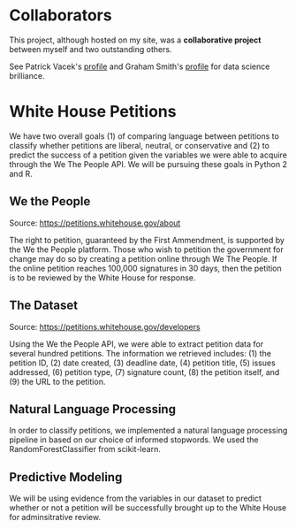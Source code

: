 # Collaborators
This project, although hosted on my site, was a <b>collaborative project</b> between myself and two outstanding others.

See Patrick Vacek's <a href="https://github.com/pvacek">profile</a> and Graham Smith's <a href="https://github.com/Graym4c">profile</a> for data science brilliance.

# White House Petitions
We have two overall goals (1) of comparing language between petitions to classify whether petitions are liberal, neutral, or conservative and (2) to predict the success of a petition given the variables we were able to acquire through the We The People API. We will be pursuing these goals in Python 2 and R.

## We the People
Source: https://petitions.whitehouse.gov/about

The right to petition, guaranteed by the First Ammendment, is supported by the We the People platform. Those who wish to petition the government for change may do so by creating a petition online through We The People. If the online petition reaches 100,000 signatures in 30 days, then the petition is to be reviewed by the White House for response.

## The Dataset
Source: https://petitions.whitehouse.gov/developers

Using the We the People API, we were able to extract petition data for several hundred petitions. The information we retrieved includes:
(1) the petition ID, (2) date created, (3) deadline date, (4) petition title, (5) issues addressed, (6) petition type, (7) signature count, (8) the petition itself, and (9) the URL to the petition.

## Natural Language Processing
In order to classify petitions, we implemented a natural language processing pipeline in based on our choice of informed stopwords. We used the RandomForestClassifier from scikit-learn.

## Predictive Modeling
We will be using evidence from the variables in our dataset to predict whether or not a petition will be successfully brought up to the White House for adminsitrative review.
